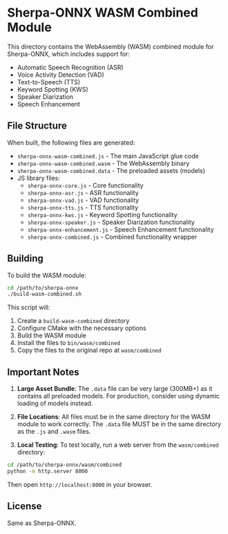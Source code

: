 # Sherpa-ONNX WASM Combined Module

This directory contains the WebAssembly (WASM) combined module for Sherpa-ONNX, which includes support for:
- Automatic Speech Recognition (ASR)
- Voice Activity Detection (VAD)
- Text-to-Speech (TTS)
- Keyword Spotting (KWS)
- Speaker Diarization
- Speech Enhancement

## File Structure

When built, the following files are generated:
- `sherpa-onnx-wasm-combined.js` - The main JavaScript glue code
- `sherpa-onnx-wasm-combined.wasm` - The WebAssembly binary
- `sherpa-onnx-wasm-combined.data` - The preloaded assets (models)
- JS library files:
  - `sherpa-onnx-core.js` - Core functionality
  - `sherpa-onnx-asr.js` - ASR functionality
  - `sherpa-onnx-vad.js` - VAD functionality
  - `sherpa-onnx-tts.js` - TTS functionality
  - `sherpa-onnx-kws.js` - Keyword Spotting functionality
  - `sherpa-onnx-speaker.js` - Speaker Diarization functionality
  - `sherpa-onnx-enhancement.js` - Speech Enhancement functionality
  - `sherpa-onnx-combined.js` - Combined functionality wrapper

## Building

To build the WASM module:

```bash
cd /path/to/sherpa-onnx
./build-wasm-combined.sh
```

This script will:
1. Create a `build-wasm-combined` directory
2. Configure CMake with the necessary options
3. Build the WASM module
4. Install the files to `bin/wasm/combined`
5. Copy the files to the original repo at `wasm/combined`

## Important Notes

1. **Large Asset Bundle**: The `.data` file can be very large (300MB+) as it contains all preloaded models. For production, consider using dynamic loading of models instead.

2. **File Locations**: All files must be in the same directory for the WASM module to work correctly. The `.data` file MUST be in the same directory as the `.js` and `.wasm` files.

3. **Local Testing**: To test locally, run a web server from the `wasm/combined` directory:

```bash
cd /path/to/sherpa-onnx/wasm/combined
python -m http.server 8000
```

Then open `http://localhost:8000` in your browser.

## License

Same as Sherpa-ONNX. 